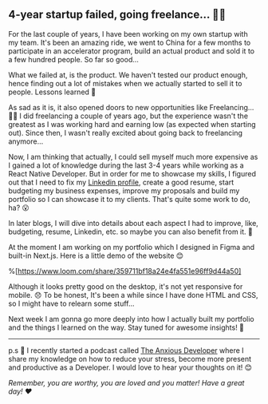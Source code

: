 ## 4-year startup failed, going freelance... 🤷‍♂️

For the last couple of years, I have been working on my own startup with my team. It's been an amazing ride, we went to China for a few months to participate in an accelerator program, build an actual product and sold it to a few hundred people. So far so good...

What we failed at, is the product. We haven't tested our product enough, hence finding out a lot of mistakes when we actually started to sell it to people. Lessons learned 🙏

As sad as it is, it also opened doors to new opportunities like Freelancing... 🧑‍💻 I did freelancing a couple of years ago, but the experience wasn't the greatest as I was working hard and earning low (as expected when starting out). Since then, I wasn't really excited about going back to freelancing anymore...

Now, I am thinking that actually, I could sell myself much more expensive as I gained a lot of knowledge during the last 3-4 years while working as a React Native Developer. But in order for me to showcase my skills, I figured out that I need to fix my [Linkedin profile](https://www.linkedin.com/in/andrei-zgirvaci/), create a good resume, start budgeting my business expenses, improve my proposals and build my portfolio so I can showcase it to my clients. That's quite some work to do, ha? 😮

In later blogs, I will dive into details about each aspect I had to improve, like, budgeting, resume, Linkedin, etc. so maybe you can also benefit from it. 🤲

At the moment I am working on my portfolio which I designed in Figma and built-in Next.js. Here is a little demo of the website 😊

%[https://www.loom.com/share/359711bf18a24e4fa551e96ff9d44a50]

Although it looks pretty good on the desktop, it's not yet responsive for mobile. 😞 To be honest, It's been a while since I have done HTML and CSS, so I might have to relearn some stuff...

Next week I am gonna go more deeply into how I actually built my portfolio and the things I learned on the way. Stay tuned for awesome insights! 🎉

---

p.s 🤫 I recently started a podcast called [The Anxious Developer](https://apple.co/39yOnvz) where I share my knowledge on how to reduce your stress, become more present and productive as a Developer. I would love to hear your thoughts on it! 😊

*Remember, you are worthy, you are loved and you matter! Have a great day! ❤️*
